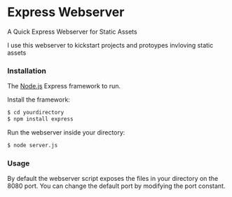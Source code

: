 # Express Webserver
A Quick Express Webserver for Static Assets

I use this webserver to kickstart projects and protoypes invloving static assets
### Installation

The [Node.js](https://nodejs.org/) Express framework to run.

Install the framework:

```sh
$ cd yourdirectory
$ npm install express
```

Run the webserver inside your directory:
```sh
$ node server.js
```

### Usage

By default the webserver script exposes the files in your directory on the 8080 port.
You can change the default port by modifying the port constant.
